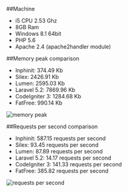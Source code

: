 ##Machine

- i5 CPU 2.53 Ghz
- 8GB Ram
- Windows 8.1 64bit
- PHP 5.6
- Apache 2.4 (apache2handler module)

##Memory peak comparison

- Inphinit: 374.49 Kb
- Silex: 2426.91 Kb
- Lumen: 2595.03 Kb
- Laravel 5.2: 7869.96 Kb
- CodeIgniter 3: 1284.68 Kb
- FatFree: 990.14 Kb

![memory peak](https://cloud.githubusercontent.com/assets/4368952/21951981/a9235632-d9f7-11e6-9939-0cb327acb5b4.png)

##Requests per second comparison

- Inphinit: 587.15 requests per second
- Silex: 93.45 requests per second
- Lumen: 87.89 requests per second
- Laravel 5.2: 14.17 requests per second
- CodeIgniter 3: 141.33 requests per second
- FatFree: 385.82 requests per second

![requests per second](https://cloud.githubusercontent.com/assets/4368952/21951982/a95a725c-d9f7-11e6-801e-9a5c1ac253e2.png)
